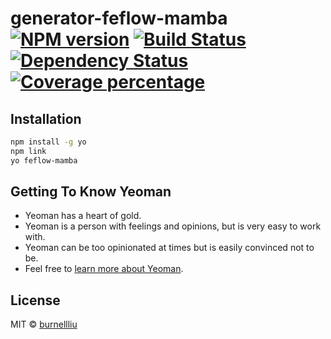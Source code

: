 # generator-feflow-mamba [![NPM version][npm-image]][npm-url] [![Build Status][travis-image]][travis-url] [![Dependency Status][daviddm-image]][daviddm-url] [![Coverage percentage][coveralls-image]][coveralls-url]

>

## Installation

```bash
npm install -g yo
npm link
yo feflow-mamba
```

## Getting To Know Yeoman

- Yeoman has a heart of gold.
- Yeoman is a person with feelings and opinions, but is very easy to work with.
- Yeoman can be too opinionated at times but is easily convinced not to be.
- Feel free to [learn more about Yeoman](http://yeoman.io/).

## License

MIT © [burnellliu]()

[npm-image]: https://badge.fury.io/js/generator-feflow-mamba.svg
[npm-url]: https://npmjs.org/package/generator-feflow-mamba
[travis-image]: https://travis-ci.com/burnelliu/generator-feflow-mamba.svg?branch=master
[travis-url]: https://travis-ci.com/burnelliu/generator-feflow-mamba
[daviddm-image]: https://david-dm.org/burnelliu/generator-feflow-mamba.svg?theme=shields.io
[daviddm-url]: https://david-dm.org/burnelliu/generator-feflow-mamba
[coveralls-image]: https://coveralls.io/repos/burnelliu/generator-feflow-mamba/badge.svg
[coveralls-url]: https://coveralls.io/r/burnelliu/generator-feflow-mamba
